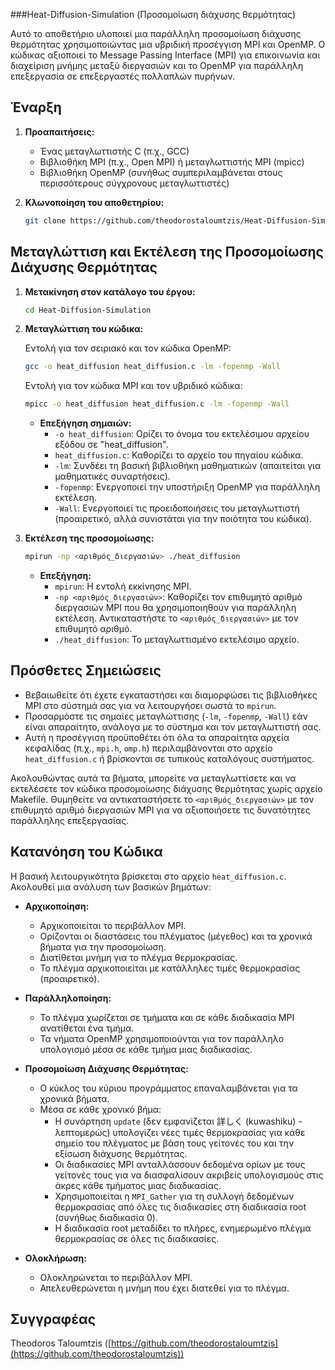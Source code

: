 ###Heat-Diffusion-Simulation (Προσομοίωση διάχυσης θερμότητας)

Αυτό το αποθετήριο υλοποιεί μια παράλληλη προσομοίωση διάχυσης θερμότητας χρησιμοποιώντας μια υβριδική προσέγγιση MPI και OpenMP. Ο κώδικας αξιοποιεί το Message Passing Interface (MPI) για επικοινωνία και διαχείριση μνήμης μεταξύ διεργασιών και το OpenMP για παράλληλη επεξεργασία σε επεξεργαστές πολλαπλών πυρήνων.

## Έναρξη

1. **Προαπαιτήσεις:**
    - Ένας μεταγλωττιστής C (π.χ., GCC)
    - Βιβλιοθήκη MPI (π.χ., Open MPI) ή μεταγλωττιστής MPI (mpicc)
    - Βιβλιοθήκη OpenMP (συνήθως συμπεριλαμβάνεται στους περισσότερους σύγχρονους μεταγλωττιστές)

2. **Κλωνοποίηση του αποθετηρίου:**

    ```bash
    git clone https://github.com/theodorostaloumtzis/Heat-Diffusion-Simulation.git
    ```

## Μεταγλώττιση και Εκτέλεση της Προσομοίωσης Διάχυσης Θερμότητας

1. **Μετακίνηση στον κατάλογο του έργου:**

    ```bash
    cd Heat-Diffusion-Simulation
    ```

2. **Μεταγλώττιση του κώδικα:**

    Εντολή για τον σειριακό και τον κώδικα OpenMP:
    ```bash
    gcc -o heat_diffusion heat_diffusion.c -lm -fopenmp -Wall
    ```
    Εντολή για τον κώδικα MPI και τον υβριδικό κώδικα:
    ```bash
    mpicc -o heat_diffusion heat_diffusion.c -lm -fopenmp -Wall
    ```

    - **Επεξήγηση σημαιών:**
        - `-o heat_diffusion`: Ορίζει το όνομα του εκτελέσιμου αρχείου εξόδου σε "heat_diffusion".
        - `heat_diffusion.c`: Καθορίζει το αρχείο του πηγαίου κώδικα.
        - `-lm`: Συνδέει τη βασική βιβλιοθήκη μαθηματικών (απαιτείται για μαθηματικές συναρτήσεις).
        - `-fopenmp`: Ενεργοποιεί την υποστήριξη OpenMP για παράλληλη εκτέλεση.
        - `-Wall`: Ενεργοποιεί τις προειδοποιήσεις του μεταγλωττιστή (προαιρετικό, αλλά συνιστάται για την ποιότητα του κώδικα).

3. **Εκτέλεση της προσομοίωσης:**

    ```bash
    mpirun -np <αριθμός_διεργασιών> ./heat_diffusion
    ```

    - **Επεξήγηση:**
        - `mpirun`: Η εντολή εκκίνησης MPI.
        - `-np <αριθμός_διεργασιών>`: Καθορίζει τον επιθυμητό αριθμό διεργασιών MPI που θα χρησιμοποιηθούν για παράλληλη εκτέλεση. Αντικαταστήστε το `<αριθμός_διεργασιών>` με τον επιθυμητό αριθμό.
        - `./heat_diffusion`: Το μεταγλωττισμένο εκτελέσιμο αρχείο.

## Πρόσθετες Σημειώσεις

* Βεβαιωθείτε ότι έχετε εγκαταστήσει και διαμορφώσει τις βιβλιοθήκες MPI στο σύστημά σας για να λειτουργήσει σωστά το `mpirun`.
* Προσαρμόστε τις σημαίες μεταγλώττισης (`-lm`, `-fopenmp`, `-Wall`) εάν είναι απαραίτητο, ανάλογα με το σύστημα και τον μεταγλωττιστή σας.
* Αυτή η προσέγγιση προϋποθέτει ότι όλα τα απαραίτητα αρχεία κεφαλίδας (π.χ., `mpi.h`, `omp.h`) περιλαμβάνονται στο αρχείο `heat_diffusion.c` ή βρίσκονται σε τυπικούς καταλόγους συστήματος.

Ακολουθώντας αυτά τα βήματα, μπορείτε να μεταγλωττίσετε και να εκτελέσετε τον κώδικα προσομοίωσης διάχυσης θερμότητας χωρίς αρχείο Makefile. Θυμηθείτε να αντικαταστήσετε το `<αριθμός_διεργασιών>` με τον επιθυμητό αριθμό διεργασιών MPI για να αξιοποιήσετε τις δυνατότητες παράλληλης επεξεργασίας.

## Κατανόηση του Κώδικα

Η βασική λειτουργικότητα βρίσκεται στο αρχείο `heat_diffusion.c`. Ακολουθεί μια ανάλυση των βασικών βημάτων:

* **Αρχικοποίηση:**
    - Αρχικοποιείται το περιβάλλον MPI.
    - Ορίζονται οι διαστάσεις του πλέγματος (μέγεθος) και τα χρονικά βήματα για την προσομοίωση.
    - Διατίθεται μνήμη για το πλέγμα θερμοκρασίας.
    - Το πλέγμα αρχικοποιείται με κατάλληλες τιμές θερμοκρασίας (προαιρετικό).

* **Παράλληλοποίηση:**
    - Το πλέγμα χωρίζεται σε τμήματα και σε κάθε διαδικασία MPI ανατίθεται ένα τμήμα.
    - Τα νήματα OpenMP χρησιμοποιούνται για τον παράλληλο υπολογισμό μέσα σε κάθε τμήμα μιας διαδικασίας.

* **Προσομοίωση Διάχυσης Θερμότητας:**
    - Ο κύκλος του κύριου προγράμματος επαναλαμβάνεται για τα χρονικά βήματα.
    - Μέσα σε κάθε χρονικό βήμα:
        - Η συνάρτηση `update` (δεν εμφανίζεται 詳しく (kuwashiku) - λεπτομερώς) υπολογίζει νέες τιμές θερμοκρασίας για κάθε σημείο του πλέγματος με βάση τους γείτονές του και την εξίσωση διάχυσης θερμότητας.
        - Οι διαδικασίες MPI ανταλλάσσουν δεδομένα ορίων με τους γείτονές τους για να διασφαλίσουν ακριβείς υπολογισμούς στις άκρες κάθε τμήματος μιας διαδικασίας.
        - Χρησιμοποιείται η `MPI_Gather` για τη συλλογή δεδομένων θερμοκρασίας από όλες τις διαδικασίες στη διαδικασία root (συνήθως διαδικασία 0).
        - Η διαδικασία root μεταδίδει το πλήρες, ενημερωμένο πλέγμα θερμοκρασίας σε όλες τις διαδικασίες.

* **Ολοκλήρωση:**
    - Ολοκληρώνεται το περιβάλλον MPI.
    - Απελευθερώνεται η μνήμη που έχει διατεθεί για το πλέγμα.

## Συγγραφέας

Theodoros Taloumtzis ([https://github.com/theodorostaloumtzis](https://github.com/theodorostaloumtzis))

